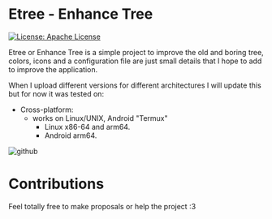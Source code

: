 # Etree - Enhance Tree

[![License: Apache License](https://img.shields.io/badge/License-Apache%20License%20-green.svg)](https://apache.org/licenses/LICENSE-2.0.txt)

Etree or Enhance Tree is a simple project to improve the old and boring tree, colors, icons and a configuration file are just small details that I hope to add to improve the application.

When I upload different versions for different architectures I will update this but for now it was tested on:

- Cross-platform:
  - works on Linux/UNIX, Android "Termux"
    - Linux x86-64 and arm64.
    - Android arm64.
  

![github](https://github.com/rompelhd/Etree/assets/75935831/dfb30104-b0eb-418a-88fe-a9519281534d)

# Contributions

Feel totally free to make proposals or help the project :3
